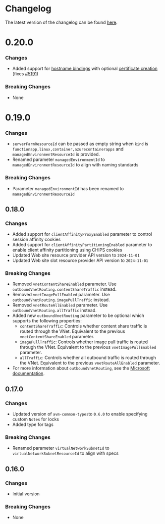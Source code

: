 # Changelog

The latest version of the changelog can be found [here](https://github.com/Azure/bicep-registry-modules/blob/main/avm/res/web/site/CHANGELOG.md).

# 0.20.0

### Changes

- Added support for [hostname bindings](https://learn.microsoft.com/en-us/azure/app-service/app-service-web-tutorial-custom-domain) with optional [certificate creation](https://learn.microsoft.com/en-us/azure/app-service/configure-ssl-certificate) (fixes [#5191](https://github.com/Azure/bicep-registry-modules/issues/5191))

### Breaking Changes

- None

# 0.19.0

### Changes

- `serverFarmResourceId` can be passed as empty string when `kind` is `functionapp,linux,container,azurecontainerapps` and `managedEnvironmentResourceId` is provided.
- Renamed parameter `managedEnvironmentId` to `managedEnvironmentResourceId` to align with naming standards

### Breaking Changes

- Parameter `managedEnvironmentId` has been renamed to `managedEnvironmentResourceId`

## 0.18.0

### Changes

- Added support for `clientAffinityProxyEnabled` parameter to control session affinity cookies
- Added support for `clientAffinityPartitioningEnabled` parameter to enable client affinity partitioning using CHIPS cookies
- Updated Web site resource provider API version to `2024-11-01`
- Updated Web site slot resource provider API version to `2024-11-01`

### Breaking Changes

- Removed `vnetContentShareEnabled` parameter. Use `outboundVnetRouting.contentShareTraffic` instead.
- Removed `vnetImagePullEnabled` parameter. Use `outboundVnetRouting.imagePullTraffic` instead.
- Removed `vnetRouteAllEnabled` parameter. Use `outboundVnetRouting.allTraffic` instead.
- Added new  `outboundVnetRouting` parameter to be optional which supports the following properties:
  - `contentShareTraffic`: Controls whether content share traffic is routed through the VNet. Equivalent to the previous `vnetContentShareEnabled` parameter.
  - `imagePullTraffic`: Controls whether image pull traffic is routed through the VNet. Equivalent to the previous `vnetImagePullEnabled` parameter.
  - `allTraffic`: Controls whether all outbound traffic is routed through the VNet. Equivalent to the previous `vnetRouteAllEnabled` parameter.
- For more information about `outboundVnetRouting`, see the [Microsoft documentation](https://learn.microsoft.com/en-us/azure/templates/microsoft.web/2024-11-01/sites?pivots=deployment-language-bicep#outboundvnetrouting).

## 0.17.0

### Changes

- Updated version of `avm-common-types`to `0.6.0` to enable specifying custom `Notes` for locks
- Added type for tags

### Breaking Changes

- Renamed parameter `virtualNetworkSubnetId` to `virtualNetworkSubnetResourceId` to align with specs

## 0.16.0

### Changes

- Initial version

### Breaking Changes

- None
